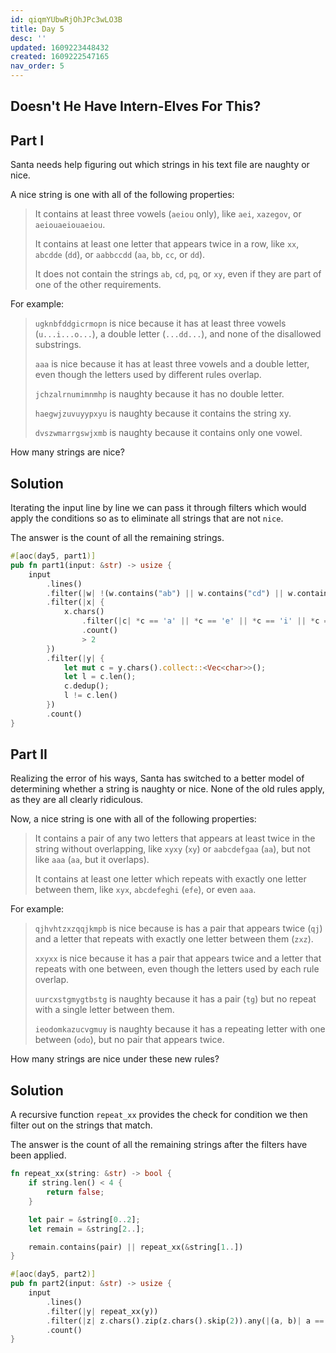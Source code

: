 ```yaml
---
id: qiqmYUbwRjOhJPc3wLO3B
title: Day 5
desc: ''
updated: 1609223448432
created: 1609222547165
nav_order: 5
---
```

## Doesn't He Have Intern-Elves For This?

## Part I

Santa needs help figuring out which strings in his text file are naughty or nice.

A nice string is one with all of the following properties:

> It contains at least three vowels (`aeiou` only), like `aei`, `xazegov`, or `aeiouaeiouaeiou`.
>
> It contains at least one letter that appears twice in a row, like `xx`, `abcdde` (`dd`), or `aabbccdd` (`aa`, `bb`, `cc`, or `dd`).
>
> It does not contain the strings `ab`, `cd`, `pq`, or `xy`, even if they are part of one of the other requirements.

For example:

> `ugknbfddgicrmopn` is nice because it has at least three vowels (`u...i...o...`), a double letter (`...dd...`), and none of the disallowed substrings.
>
> `aaa` is nice because it has at least three vowels and a double letter, even though the letters used by different rules overlap.
>
> `jchzalrnumimnmhp` is naughty because it has no double letter.
>
> `haegwjzuvuyypxyu` is naughty because it contains the string xy.
>
> `dvszwmarrgswjxmb` is naughty because it contains only one vowel.

How many strings are nice?

## Solution

Iterating the input line by line we can pass it through filters which would apply the conditions so as to eliminate all strings that are not `nice`.

The answer is the count of all the remaining strings.

```rust
#[aoc(day5, part1)]
pub fn part1(input: &str) -> usize {
    input
        .lines()
        .filter(|w| !(w.contains("ab") || w.contains("cd") || w.contains("pq") || w.contains("xy")))
        .filter(|x| {
            x.chars()
                .filter(|c| *c == 'a' || *c == 'e' || *c == 'i' || *c == 'o' || *c == 'u')
                .count()
                > 2
        })
        .filter(|y| {
            let mut c = y.chars().collect::<Vec<char>>();
            let l = c.len();
            c.dedup();
            l != c.len()
        })
        .count()
}
```

## Part II

Realizing the error of his ways, Santa has switched to a better model of determining whether a string is naughty or nice. None of the old rules apply, as they are all clearly ridiculous.

Now, a nice string is one with all of the following properties:

> It contains a pair of any two letters that appears at least twice in the string without overlapping, like `xyxy` (`xy`) or `aabcdefgaa` (`aa`), but not like `aaa` (`aa`, but it overlaps).
>
> It contains at least one letter which repeats with exactly one letter between them, like `xyx`, `abcdefeghi` (`efe`), or even `aaa`.

For example:

> `qjhvhtzxzqqjkmpb` is nice because is has a pair that appears twice (`qj`) and a letter that repeats with exactly one letter between them (`zxz`).
>
> `xxyxx` is nice because it has a pair that appears twice and a letter that repeats with one between, even though the letters used by each rule overlap.
>
> `uurcxstgmygtbstg` is naughty because it has a pair (`tg`) but no repeat with a single letter between them.
>
> `ieodomkazucvgmuy` is naughty because it has a repeating letter with one between (`odo`), but no pair that appears twice.

How many strings are nice under these new rules?

## Solution

A recursive function `repeat_xx` provides the check for condition we then filter out on the strings that match.

The answer is the count of all the remaining strings after the filters have been applied.

```rust
fn repeat_xx(string: &str) -> bool {
    if string.len() < 4 {
        return false;
    }

    let pair = &string[0..2];
    let remain = &string[2..];

    remain.contains(pair) || repeat_xx(&string[1..])
}

#[aoc(day5, part2)]
pub fn part2(input: &str) -> usize {
    input
        .lines()
        .filter(|y| repeat_xx(y))
        .filter(|z| z.chars().zip(z.chars().skip(2)).any(|(a, b)| a == b))
        .count()
}
```

